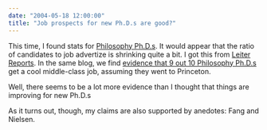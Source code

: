 ```yaml
---
date: "2004-05-18 12:00:00"
title: "Job prospects for new Ph.D.s are good?"
---
```




This time, I found stats for [Philosophy Ph.D.s](http://clients.yourmembership.com/dns_error.asp?fqdn=www%2Eapa%2Eudel%2Eedu). It would appear that the ratio of candidates to job advertize is shrinking quite a bit. I got this from [Leiter Reports](https://login.utexas.edu:443/login/cdcservlet?goto=https%3A%2F%2Fwikis.utexas.edu%2Flogin.action%3Bjsessionid%3D4CFCC74EE557925200DC4C6AE1ED665E%3Fos_destination%3D%252Fpages%252Fviewpage.action%253Ftitle%253DDeveloper%252BResources%2526spaceKey%253DDeveloperResources&amp;RequestID=1503077965&amp;MajorVersion=1&amp;MinorVersion=0&amp;ProviderID=https%3A%2F%2Fwikis.utexas.edu%3A443%2Famagent%3FRealm%3D%2Fadmin%2Fwcs-realm&amp;IssueInstant=2015-11-24T10%3A41%3A44Z). In the same blog, we find [evidence that 9 out 10 Philosophy Ph.D.s](https://login.utexas.edu:443/login/cdcservlet?goto=https%3A%2F%2Fwikis.utexas.edu%2Flogin.action%3Bjsessionid%3D3E75B31518A022879A0641844284B1EE%3Fos_destination%3D%252Fpages%252Fviewpage.action%253Ftitle%253DDeveloper%252BResources%2526spaceKey%253DDeveloperResources&amp;RequestID=2146505647&amp;MajorVersion=1&amp;MinorVersion=0&amp;ProviderID=https%3A%2F%2Fwikis.utexas.edu%3A443%2Famagent%3FRealm%3D%2Fadmin%2Fwcs-realm&amp;IssueInstant=2015-11-24T10%3A41%3A56Z) get a cool middle-class job, assuming they went to Princeton.

Well, there seems to be a lot more evidence than I thought that things are improving for new Ph.D.s

As it turns out, though, my claims are also supported by anedotes: Fang and Nielsen.

